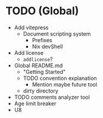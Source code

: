 # TODO (Global)

- Add vitepress
  - Document scripting system
    - Prefixes
    - Nix devShell
- Add license
  - `addlicense`?
- Global README.md
  - "Getting Started"
  - TODO convention explanation
    - Mention maybe future tool
  - dirty directory
- TODO comments analyzer tool
- Age limit breaker
- U8
